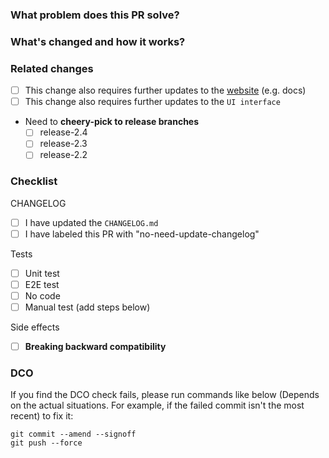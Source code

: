 <!--
Thank you for contributing to Chaos Mesh!

If you're unsure where to start, please refer to the contributing doc:

https://github.com/chaos-mesh/chaos-mesh/blob/master/CONTRIBUTING.md

If you still have questions, please let us know via issues.

Please follow https://www.conventionalcommits.org/en/v1.0.0/ when you open a new PR:
-->

### What problem does this PR solve?

<!-- Uncomment this line if some issues to close -->
<!-- Close #<issue number> -->

### What's changed and how it works?

<!-- Uncomment this line if this PR is associated with a proposal -->
<!-- Proposal: [name](url) -->

### Related changes

- [ ] This change also requires further updates to the [website](https://github.com/chaos-mesh/website) (e.g. docs)
- [ ] This change also requires further updates to the `UI interface`
- Need to **cheery-pick to release branches**
  - [ ] release-2.4
  - [ ] release-2.3
  - [ ] release-2.2

### Checklist

CHANGELOG

<!-- Must include at least one of them. -->

- [ ] I have updated the `CHANGELOG.md`
- [ ] I have labeled this PR with "no-need-update-changelog"

Tests

<!-- Must include at least one of them. -->

- [ ] Unit test
- [ ] E2E test
- [ ] No code
- [ ] Manual test (add steps below)

<!-- > steps: -->

Side effects

- [ ] **Breaking backward compatibility**

### DCO

If you find the DCO check fails, please run commands like below (Depends on the actual situations. For example, if the failed commit isn't the most recent) to fix it:

```shell
git commit --amend --signoff
git push --force
```
